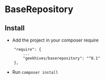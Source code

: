 # BaseRepository

## Install

- Add the project in your composer require 

```
    "require": {
        ...
        "geekhives/baserepository": "^0.1"
    },
```

- Run `composer install`